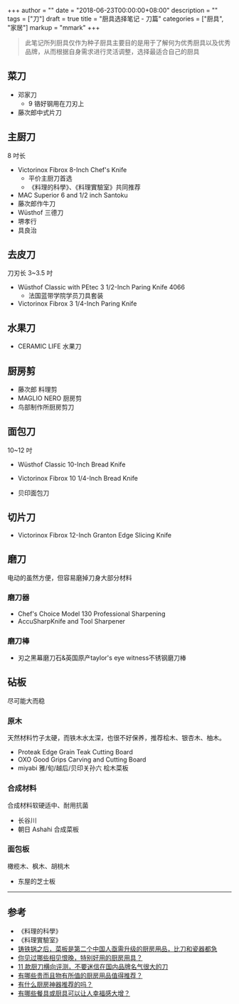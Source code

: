 +++
author = ""
date = "2018-06-23T00:00:00+08:00"
description = ""
tags = ["刀"]
draft = true
title = "厨具选择笔记 - 刀篇"
categories = ["厨具", "家居"]
markup = "mmark"
+++

> 此笔记所列厨具仅作为种子厨具主要目的是用于了解何为优秀厨具以及优秀品牌，从而根据自身需求进行灵活调整，选择最适合自己的厨具

## 菜刀
* 邓家刀
    * 9 铬好钢用在刀刃上
* 藤次郎中式片刀

## 主厨刀
8 吋长

* Victorinox Fibrox 8-Inch Chef's Knife
    * 平价主厨刀首选
    * 《料理的科學》、《料理實驗室》共同推荐
* MAC Superior 6 and 1/2 inch Santoku
* 藤次郎作牛刀
* Wüsthof 三德刀
* 堺孝行
* 具良治

## 去皮刀
刀刃长 3~3.5 吋

* Wüsthof Classic with PEtec 3 1/2-Inch Paring Knife 4066
    * 法国蓝带学院学员刀具套装
* Victorinox Fibrox 3 1/4-Inch Paring Knife

## 水果刀
* CERAMIC LIFE 水果刀

## 厨房剪
* 藤次郎 料理剪
* MAGLIO NERO 厨房剪
* 鸟部制作所厨房剪刀

## 面包刀
10~12 吋
* Wüsthof Classic 10-Inch Bread Knife
* Victorinox Fibrox 10 1/4-Inch Bread Knife

* 贝印面包刀

## 切片刀
* Victorinox Fibrox 12-Inch Granton Edge Slicing Knife

## 磨刀
电动的虽然方便，但容易磨掉刀身大部分材料

### 磨刀器
* Chef's Choice Model 130 Professional Sharpening
* AccuSharpKnife and Tool Sharpener

### 磨刀棒
* 刃之黑幕磨刀石&英国原产taylor's eye witness不锈钢磨刀棒

## 砧板
尽可能大而稳

### 原木
天然材料竹子太硬，而铁木水太深，也很不好保养，推荐桧木、银杏木、柚木。

* Proteak Edge Grain Teak Cutting Board
* OXO Good Grips Carving and Cutting Board
* miyabi 雅/旬/越后/贝印关孙六 桧木菜板

### 合成材料
合成材料软硬适中、耐用抗菌

* 长谷川
* 朝日 Ashahi 合成菜板

### 面包板
橄榄木、枫木、胡桃木

* 东屋的芝士板

---

## 参考
* 《料理的科學》
* 《料理實驗室》
* [铸铁锅之后，菜板是第二个中国人亟需升级的厨房用品，比刀和瓷器都急](https://zhuanlan.zhihu.com/p/24397782)
* [你见过哪些相见恨晚，特别好用的厨房用具？](https://www.zhihu.com/question/21660743)
* [11 款厨刀横向评测，不要迷信在国内品牌名气很大的刀](https://daily.zhihu.com/story/3582861)
* [有哪些贵而且物有所值的厨房用品值得推荐？](https://www.zhihu.com/question/27511507)
* [有什么厨房神器推荐的吗？](https://www.zhihu.com/question/24305856)
* [有哪些餐具或厨具可以让人幸福感大增？](https://www.zhihu.com/question/22763183)



